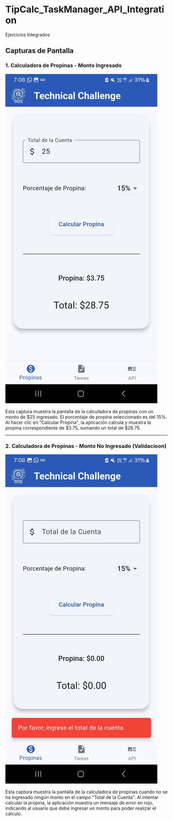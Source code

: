# TipCalc_TaskManager_API_Integration
Ejercicios Integrados


## Capturas de Pantalla

### 1. Calculadora de Propinas - Monto Ingresado
![Calculadora de Propinas - Monto Ingresado](img_readme/act1.jpeg)

Esta captura muestra la pantalla de la calculadora de propinas con un monto de $25 ingresado. El porcentaje de propina seleccionado es del 15%. Al hacer clic en "Calcular Propina", la aplicación calcula y muestra la propina correspondiente de $3.75, sumando un total de $28.75.

---

### 2. Calculadora de Propinas - Monto No Ingresado (Validacioon)
![Calculadora de Propinas - Monto No Ingresado](img_readme/act1.2.jpeg)

Esta captura muestra la pantalla de la calculadora de propinas cuando no se ha ingresado ningún monto en el campo "Total de la Cuenta". Al intentar calcular la propina, la aplicación muestra un mensaje de error en rojo, indicando al usuario que debe ingresar un monto para poder realizar el cálculo.
